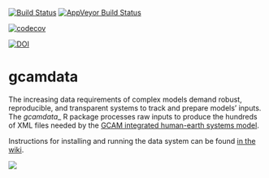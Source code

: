 [![Build Status](https://travis-ci.org/JGCRI/gcamdata.svg?branch=master)](https://travis-ci.org/JGCRI/gcamdata) [![AppVeyor Build Status](https://ci.appveyor.com/api/projects/status/github/bpbond/gcamdata?branch=master&svg=true)](https://ci.appveyor.com/project/bpbond/gcamdata)

[![codecov](https://codecov.io/gh/JGCRI/gcamdata/branch/master/graph/badge.svg)](https://codecov.io/gh/JGCRI/gcamdata)

[![DOI](https://zenodo.org/badge/DOI/10.5281/zenodo.1249932.svg)](https://doi.org/10.5281/zenodo.1249932)

# gcamdata
The increasing data requirements of complex models demand robust, reproducible, and transparent systems to track and prepare models’ inputs. The _gcamdata__ R package processes raw inputs to produce the hundreds of XML files needed by the [GCAM integrated human-earth systems model](https://github.com/JGCRI/gcam-core). 

Instructions for installing and running the data system can be found [in the wiki](https://github.com/JGCRI/gcamdata/wiki/Getting-Started).

![](https://github.com/bpbond/gcamdata/blob/master/figures/network_current.png)
